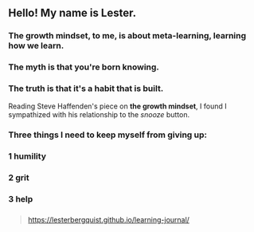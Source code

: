 ## Hello! My name is Lester. 


###
### The growth mindset, to me, is about meta-learning, learning how we learn.
### The myth is that you're born knowing.
### The truth is that it's a habit that is built.
Reading Steve Haffenden's piece on **the growth mindset**, I found I sympathized with his relationship to the *snooze* button.

### Three things I need to keep myself from giving up:
### 1 humility
### 2 grit
### 3 help
###
> https://lesterbergquist.github.io/learning-journal/
